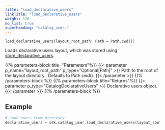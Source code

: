 ```yaml
---
title: "load_declarative_users"
linkTitle: "load_declarative_users"
weight: 120
no_list: true
superheading: "catalog_user."
---
```




``load_declarative_users(layout_root_path: Path = Path.cwd())``

Loads declarative users layout, which was stored using [store_declarative_users](../store_declarative_users.md).

{{% parameters-block  title="Parameters"%}}
{{< parameter p_name="layout_root_path" p_type="Optional[Path]" >}}
Path to the root of the layout directory.. Defaults to Path.cwd().
{{< /parameter >}}
{{% /parameters-block %}}
{{% parameters-block title="Returns"%}}
{{< parameter p_type="CatalogDeclarativeUsers" >}}
Declarative users object.
{{< /parameter >}}
{{% /parameters-block %}}

## Example

```python
# Load users from directory
declarative_users = sdk.catalog_user.load_declarative_users(layout_root_path: Path = Path.cwd())
```
